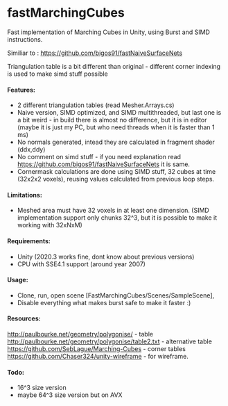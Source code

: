# fastMarchingCubes
Fast implementation of Marching Cubes in Unity, using Burst and SIMD instructions.

Similiar to : https://github.com/bigos91/fastNaiveSurfaceNets

Triangulation table is a bit different than original - different corner indexing is used to make simd stuff possible

#### Features:
- 2 different triangulation tables (read Mesher.Arrays.cs)
- Naive version, SIMD optimized, and SIMD multithreaded, but last one is a bit weird - in build there is almost no difference, but it is in editor (maybe it is just my PC, but who need threads when it is faster than 1 ms)
- No normals generated, intead they are calculated in fragment shader (ddx,ddy)
- No comment on simd stuff - if you need explanation read https://github.com/bigos91/fastNaiveSurfaceNets it is same.
- Cornermask calculations are done using SIMD stuff, 32 cubes at time (32x2x2 voxels), reusing values calculated from previous loop steps.

#### Limitations:
- Meshed area must have 32 voxels in at least one dimension. (SIMD implementation support only chunks 32^3, but it is possible to make it working with 32xNxM)

#### Requirements:
- Unity (2020.3 works fine, dont know about previous versions)
- CPU with SSE4.1 support (around year 2007)

#### Usage:
- Clone, run, open scene [FastMarchingCubes/Scenes/SampleScene],
- Disable everything what makes burst safe to make it faster :)

#### Resources:
http://paulbourke.net/geometry/polygonise/ - table
http://paulbourke.net/geometry/polygonise/table2.txt - alternative table
https://github.com/SebLague/Marching-Cubes - corner tables
https://github.com/Chaser324/unity-wireframe - for wireframe.

#### Todo:
 - 16^3 size version
 - maybe 64^3 size version but on AVX

